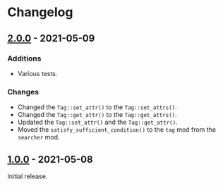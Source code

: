 # Changelog

## [2.0.0] - 2021-05-09

### Additions

- Various tests.

### Changes

- Changed the `Tag::set_attr()` to the `Tag::set_attrs()`.
- Changed the `Tag::get_attr()` to the `Tag::get_attrs()`.
- Updated the `Tag::set_attr()` and the `Tag::get_attr()`.
- Moved the `satisfy_sufficient_condition()` to the `tag` mod from the `searcher` mod.

## [1.0.0] - 2021-05-08
Initial release.

[2.0.0]: https://github.com/kkmtyyz/parsercher/compare/1.0.0...2.0.0
[1.0.0]: https://github.com/kkmtyyz/parsercher/compare/1.0.0
